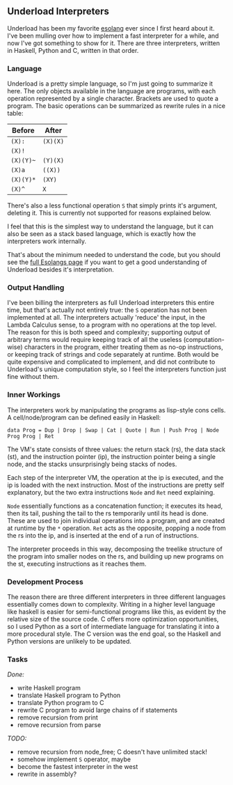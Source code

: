 ## Underload Interpreters
Underload has been my favorite [esolang](https://esolangs.org/) ever since I first heard about it.  I've been mulling over how to implement a fast interpreter for a while, and now I've got something to show for it.  There are three interpreters, written in Haskell, Python and C, written in that order.

### Language
Underload is a pretty simple language, so I'm just going to summarize it here.  The only objects available in the language are programs, with each operation represented by a single character.  Brackets are used to quote a program.  The basic operations can be summarized as rewrite rules in a nice table:

|Before|After|
|---|---|
|`(X):`|`(X)(X)`|
|`(X)!`|` `|
|`(X)(Y)~`|`(Y)(X)`|
|`(X)a`|`((X))`|
|`(X)(Y)*`|`(XY)`|
|`(X)^`|`X`|

There's also a less functional operation `S` that simply prints it's argument, deleting it.  This is currently not supported for reasons explained below.

I feel that this is the simplest way to understand the language, but it can also be seen as a stack based language, which is exactly how the interpreters work internally.

That's about the minimum needed to understand the code, but you should see the [full Esolangs page](https://esolangs.org/wiki/Underload) if you want to get a good understanding of Underload besides it's interpretation.

### Output Handling
I've been billing the interpreters as full Underload interpreters this entire time, but that's actually not entirely true: the `S` operation has not been implemented at all.  The interpreters actually 'reduce' the input, in the Lambda Calculus sense, to a program with no operations at the top level.  The reason for this is both speed and complexity; supporting output of arbitrary terms would require keeping track of all the useless (computation-wise) characters in the program, either treating them as no-op instructions, or keeping track of strings and code separately at runtime.  Both would be quite expensive and complicated to implement, and did not contribute to Underload's unique computation style, so I feel the interpreters function just fine without them.

### Inner Workings
The interpreters work by manipulating the programs as lisp-style cons cells.  A cell/node/program can be defined easily in Haskell:

`data Prog = Dup | Drop | Swap | Cat | Quote | Run | Push Prog | Node Prog Prog | Ret`

The VM's state consists of three values: the return stack (rs), the data stack (st), and the instruction pointer (ip), the instruction pointer being a single node, and the stacks unsurprisingly being stacks of nodes.

Each step of the interpreter VM, the operation at the ip is executed, and the ip is loaded with the next instruction.  Most of the instructions are pretty self explanatory, but the two extra instructions `Node` and `Ret` need explaining.

`Node` essentially functions as a concatenation function; it executes its head, then its tail, pushing the tail to the rs temporarily until its head is done.  These are used to join individual operations into a program, and are created at runtime by the `*` operation.  `Ret` acts as the opposite, popping a node from the rs into the ip, and is inserted at the end of a run of instructions.

The interpreter proceeds in this way, decomposing the treelike structure of the program into smaller nodes on the rs, and building up new programs on the st, executing instructions as it reaches them.

### Development Process
The reason there are three different interpreters in three different languages essentially comes down to complexity.  Writing in a higher level language like haskell is easier for semi-functional programs like this, as evident by the relative size of the source code.  C offers more optimization opportunities, so I used Python as a sort of intermediate language for translating it into a more procedural style.  The C version was the end goal, so the Haskell and Python versions are unlikely to be updated.

### Tasks
*Done:*
* write Haskell program
* translate Haskell program to Python
* translate Python program to C
* rewrite C program to avoid large chains of if statements
* remove recursion from print
* remove recursion from parse

*TODO:*
* remove recursion from node_free; C doesn't have unlimited stack!
* somehow implement `S` operator, maybe
* become the fastest interpreter in the west
* rewrite in assembly?
